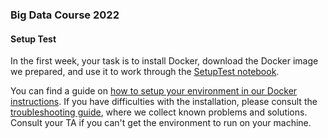 ### Big Data Course 2022

#### Setup Test

In the first week, your task is to install Docker, download the Docker image we prepared, and use it to work through the [SetupTest notebook](SetupTest.ipynb).

You can find a guide on [how to setup your environment in our Docker instructions](docker_instructions.md). If you have difficulties with the installation, please consult the [troubleshooting guide](TROUBLESHOOTING.md), where we collect known problems and solutions. Consult your TA if you can't get the environment to run on your machine.

<!---
#### Assignment 1

We have now made [Assignment 1](Assignment1.ipynb) available.

In order to start to work on it, go the folder where you checked out the assignment repository previously:

`cd big-data-course-2022-assignments`

and use the following command to update the repository:

`git pull`

Finally, start the Docker container according to the [instructions](docker_instructions.md) given previously and open the _Assignment1.ipynb_ notebook in Jupyter.


#### Assignment 2
We have now made [Assignment 2](Assignment2.ipynb) available.


Again, in order to start to work on it, go the folder where you checked out the assignment repository previously:

`cd big-data-course-2022-assignments`

and use the following command to update the repository:

`git pull`

Finally, start the Docker container according to the [instructions](docker_instructions.md) given previously and open the _Assignment2.ipynb_ notebook in Jupyter.
--->
